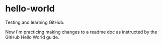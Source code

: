 # hello-world
Testing and learning GitHub. 

Now I'm practicing making changes to a readme doc as instructed by the GitHub Hello World guide. 
